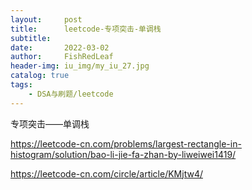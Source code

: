 ```yaml
---
layout:     post
title:      leetcode-专项突击-单调栈
subtitle:   
date:       2022-03-02
author:     FishRedLeaf
header-img: iu_img/my_iu_27.jpg
catalog: true
tags:
    - DSA与刷题/leetcode
---
```


专项突击——单调栈

https://leetcode-cn.com/problems/largest-rectangle-in-histogram/solution/bao-li-jie-fa-zhan-by-liweiwei1419/

https://leetcode-cn.com/circle/article/KMjtw4/

